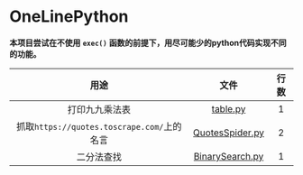 # OneLinePython
**本项目尝试在不使用** **`exec()`** **函数的前提下，用尽可能少的python代码实现不同的功能。**

|用途|文件|行数|
|:---:|:---:|:---:|
|打印九九乘法表                            |[table.py](https://github.com/Selene-Light/OneLinePython/blob/master/table.py)|1|
|抓取`https://quotes.toscrape.com/`上的名言|[QuotesSpider.py](https://github.com/Selene-Light/OneLinePython/blob/master/QuotesSpider.py)|2|
|二分法查找                                |[BinarySearch.py](https://github.com/Selene-Light/OneLinePython/blob/master/BinarySearch.py)|1|